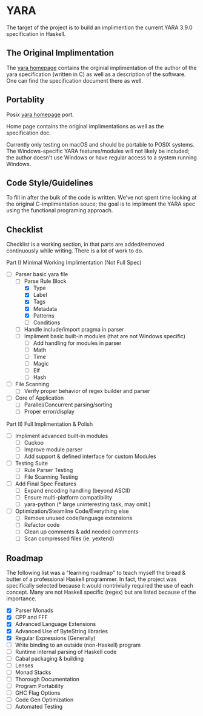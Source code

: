 # YARA
The target of the project is to build an implimention the current YARA 3.9.0 specification in Haskell.

## The Original Implimentation

The [yara homepage](https://virustotal.github.io/yara/) contains the orginial implimentation of the author of the yara specification (written in C) as well as a description of the software. One can find the specification document there as well.

## Portablity

Posix [yara homepage](https://virustotal.github.io/yara/) port. 

Home page contains the original implimentations as well as the specification doc. 

Currently only testing on macOS and should be portable to POSIX systems. The Windows-specific YARA features/modules will not likely be included; the author doesn't use Windows or have regular access to a system running Windows.

## Code Style/Guidelines

To fill in after the bulk of the code is written. We've not spent time looking at the original C-implimentation souce; the goal is to impliment the YARA spec using the functional programing approach.

## Checklist

Checklist is a working section, in that parts are added/removed continuously while writing. There is a lot of work to do.

Part I) Minimal Working Implimentation (Not Full Spec)
- [ ] Parser basic yara file
  - [ ] Parse Rule Block
    - [X] Type
    - [x] Label
    - [X] Tags
    - [X] Metadata
    - [X] Patterns
    - [ ] Conditions
  - [ ] Handle include/import pragma in parser
  - [ ] Impliment basic built-in modules (that are not Windows specific)
    - [ ] Add handling for modules in parser
    - [ ] Math
    - [ ] Time
    - [ ] Magic
    - [ ] Elf
    - [ ] Hash
- [ ] File Scanning
  - [ ] Verify proper behavior of regex builder and parser
- [ ] Core of Application
  - [ ] Parallel/Concurrent parsing/sorting
  - [ ] Proper error/display

Part II) Full Implimentation & Polish
- [ ] Impliment advanced built-in modules
  - [ ] Cuckoo
  - [ ] Improve module parser
  - [ ] Add support & defined interface for custom Modules
- [ ] Testing Suite
  - [ ] Rule Parser Testing
  - [ ] File Scanning Testing
- [ ] Add Final Spec Features
  - [ ] Expand encoding handling (beyond ASCII)
  - [ ] Ensure multi-platform compatibility
  - [ ] yara-python (* large uninteresting task, may omit.)
- [ ] Optimization/Steamline Code/Everything else
  - [ ] Remove unused code/language extensions
  - [ ] Refactor code
  - [ ] Clean up comments & add needed comments
  - [ ] Scan compressed files (ie. yextend)

## Roadmap

The following list was a "learning roadmap" to teach myself the bread & butter of a professional Haskell programmer. In fact, the project was specifically selected because it would nontrivially required the use of each concept. Many are not Haskell specific (regex) but are listed because of the importance.

- [x] Parser Monads
- [x] CPP and FFF
- [x] Advanced Language Extensions
- [x] Advanced Use of ByteString libraries
- [x] Regular Expressions (Generally)
- [ ] Write binding to an outside (non-Haskell) program
- [ ] Runtime internal parsing of Haskell code
- [ ] Cabal packaging & building
- [ ] Lenses
- [ ] Monad Stacks
- [ ] Thorough Documentation
- [ ] Program Portability
- [ ] GHC Flag Options
- [ ] Code Gen Optimization
- [ ] Automated Testing
